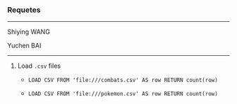 ### Requetes

-----------

Shiying WANG

Yuchen BAI



-------------

1. Load ```.csv``` files

   * ```LOAD CSV FROM 'file:///combats.csv' AS row RETURN count(row)```

     

   * ```LOAD CSV FROM 'file:///pokemon.csv' AS row RETURN count(row)```

